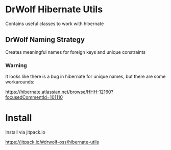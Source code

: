 # DrWolf Hibernate Utils

Contains useful classes to work with hibernate

## DrWolf Naming Strategy

Creates meaningful names for foreign keys and unique constraints
 
### Warning

It looks like there is a bug in hibernate for unique names, but there are some workarounds:

https://hibernate.atlassian.net/browse/HHH-12160?focusedCommentId=101110

# Install 

Install via jitpack.io

https://jitpack.io/#drwolf-oss/hibernate-utils 